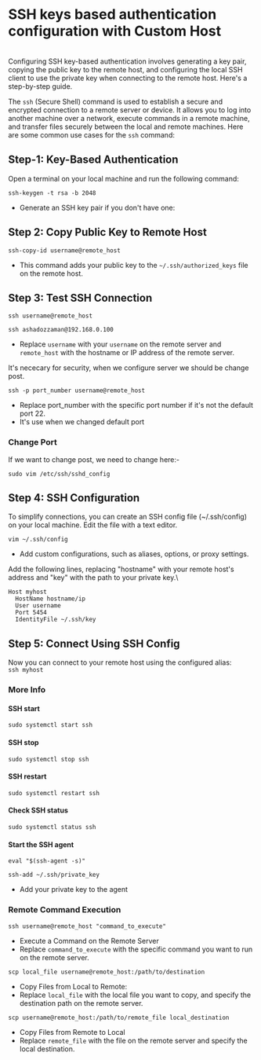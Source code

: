 # SSH keys based authentication configuration with Custom Host
<br>
Configuring SSH key-based authentication involves generating a key pair, copying the public key to the remote host, and configuring the local SSH client to use the private key when connecting to the remote host. Here's a step-by-step guide.
 
The `ssh` (Secure Shell) command is used to establish a secure and encrypted connection to a remote server or device. It allows you to log into another machine over a network, execute commands in a remote machine, and transfer files securely between the local and remote machines. Here are some common use cases for the `ssh` command:


## Step-1: Key-Based Authentication

Open a terminal on your local machine and run the following command:
```
ssh-keygen -t rsa -b 2048
```
- Generate an SSH key pair if you don't have one:

## Step 2: Copy Public Key to Remote Host

```
ssh-copy-id username@remote_host
```
- This command adds your public key to the `~/.ssh/authorized_keys` file on the remote host.

## Step 3: Test SSH Connection

```
ssh username@remote_host

ssh ashadozzaman@192.168.0.100
```
- Replace `username` with your `username` on the remote server and `remote_host` with the hostname or IP address of the remote server.

It's nececary for security, when we configure server we should be change post.
```
ssh -p port_number username@remote_host
```
- Replace port_number with the specific port number if it's not the default port 22.
- It's use when we changed default port

### Change Port

If we want to change post, we need to change here:-
```
sudo vim /etc/ssh/sshd_config
```

## Step 4: SSH Configuration

To simplify connections, you can create an SSH config file (~/.ssh/config) on your local machine. Edit the file with a text editor.

```
vim ~/.ssh/config
```
- Add custom configurations, such as aliases, options, or proxy settings.


Add the following lines, replacing "hostname" with your remote host's address and "key" with the path to your private key.\

```
Host myhost
  HostName hostname/ip
  User username
  Port 5454
  IdentityFile ~/.ssh/key

```
## Step 5: Connect Using SSH Config
Now you can connect to your remote host using the configured alias:\
`ssh myhost`

### More Info
#### SSH start

```
sudo systemctl start ssh
```

#### SSH stop
```
sudo systemctl stop ssh
```
#### SSH restart
```
sudo systemctl restart ssh
```

#### Check SSH status
```
sudo systemctl status ssh
```

#### Start the SSH agent
```
eval "$(ssh-agent -s)"
```

```
ssh-add ~/.ssh/private_key
```
- Add your private key to the agent

### Remote Command Execution

```
ssh username@remote_host "command_to_execute"
```
- Execute a Command on the Remote Server
- Replace `command_to_execute` with the specific command you want to run on the remote server.

```
scp local_file username@remote_host:/path/to/destination
```
- Copy Files from Local to Remote:
- Replace `local_file` with the local file you want to copy, and specify the destination path on the remote server. 

```
scp username@remote_host:/path/to/remote_file local_destination
```
- Copy Files from Remote to Local
- Replace `remote_file` with the file on the remote server and specify the local destination.



